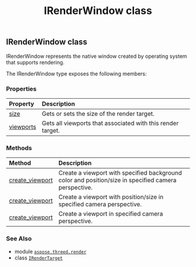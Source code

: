 ﻿---
title: IRenderWindow class
second_title: Aspose.3D for Python via .NET API References
description: 
type: docs
weight: 140
url: /aspose.threed.render/irenderwindow/
is_root: false
---

## IRenderWindow class

IRenderWindow represents the native window created by operating system that supports rendering.



The IRenderWindow type exposes the following members:

### Properties
| Property | Description |
| :- | :- |
| [size](/3d/python-net/aspose.threed.render/irenderwindow/size) | Gets or sets the size of the render target. |
| [viewports](/3d/python-net/aspose.threed.render/irenderwindow/viewports) | Gets all viewports that associated with this render target. |


### Methods
| Method | Description |
| :- | :- |
| [create_viewport](/3d/python-net/aspose.threed.render/irenderwindow/create_viewport/#aspose.threed.entities.Camera-aspose.threed.utilities.Vector3-aspose.threed.utilities.RelativeRectangle) | Create a viewport with specified background color and position/size in specified camera perspective. |
| [create_viewport](/3d/python-net/aspose.threed.render/irenderwindow/create_viewport/#aspose.threed.entities.Camera-aspose.threed.utilities.RelativeRectangle) | Create a viewport with position/size in specified camera perspective. |
| [create_viewport](/3d/python-net/aspose.threed.render/irenderwindow/create_viewport/#aspose.threed.entities.Camera) | Create a viewport in specified camera perspective. |



### See Also
* module [`aspose.threed.render`](..)
* class [`IRenderTarget`](/3d/python-net/aspose.threed.render/irendertarget)
